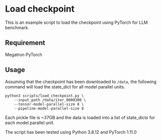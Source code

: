 # Load checkpoint

This is an example script to load the checkpoint using PyTorch for LLM benchmark.

## Requirement

Megatron
PyTorch

## Usage

Assuming that the checkpoint has been downloaded to `/data`, the following command 
will load the state_dict for all model parallel units.

```
python3 scripts/load_checkpoint.py \
    --input_path /data/iter_0000300 \
    --tensor-model-parallel-size 8 \
    --pipeline-model-parallel-size 8
```

Each pickle file is ~37GB and the data is loaded into a list of state_dicts for each model parallel unit.

The script has been tested using Python 3.8.12 and PyTorch 1.11.0
